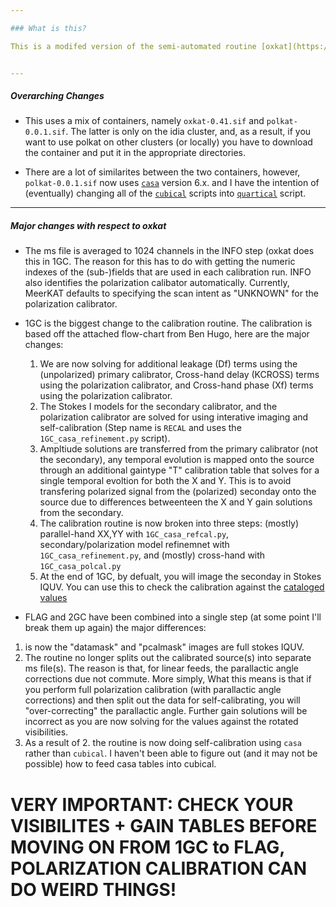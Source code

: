 ```yaml
--- 

### What is this?

This is a modifed version of the semi-automated routine [oxkat](https://github.com/IanHeywood/oxkat), that has been designed to make polarization calibration as hands-off as possible. I direct the reader to the original oxkat documentation for a more detailed description of the pipeline. Here I will highlight some key differences.


---
```

##### Overarching Changes

* This uses a mix of containers, namely `oxkat-0.41.sif` and `polkat-0.0.1.sif`. The latter is only on the idia cluster, and, as a result, if you want to use polkat on other clusters (or locally) you have to download the container and put it in the appropriate directories.

* There are a lot of similarites between the two containers, however, `polkat-0.0.1.sif` now uses [`casa`](https://casa.nrao.edu/) version 6.x. and I have the intention of (eventually) changing all of the [`cubical`](https://github.com/ratt-ru/CubiCal) scripts into [`quartical`](https://github.com/ratt-ru/CubiCal) script. 


---
##### Major changes with respect to oxkat

* The ms file is averaged to 1024 channels in the INFO step (oxkat does this in 1GC. The reason for this has to do with getting the numeric indexes of the (sub-)fields that are used in each calibration run. INFO also identifies the polarization calibator automatically. Currently, MeerKAT defaults to specifying the scan intent as "UNKNOWN" for the polarization calibrator.

* 1GC is the biggest change to the calibration routine. The calibration is based off the attached flow-chart from Ben Hugo, here are the major changes:
  1. We are now solving for additional leakage (Df) terms using the (unpolarized) primary calibrator, Cross-hand delay (KCROSS) terms using the polarization calibrator, and Cross-hand phase (Xf) terms using the polarization calibrator.
  2. The Stokes I models for the secondary calibrator, and the polarization calibrator are solved for using interative imaging and self-calibration (Step name is `RECAL` and uses the `1GC_casa_refinement.py` script).
  3. Ampltiude solutions are transferred from the primary calibrator (not the secondary), any temporal evolution is mapped onto the source through an additional gaintype "T" calibration table that solves for a single temporal evoltion for both the X and Y. This is to avoid transfering polarized signal from the (polarized) seconday onto the source due to differences betweenteen the X and Y gain solutions from the secondary. 
  4. The calibration routine is now broken into three steps: (mostly) parallel-hand XX,YY with `1GC_casa_refcal.py`, secondary/polarization model refinemnet with `1GC_casa_refinement.py`, and (mostly) cross-hand with `1GC_casa_polcal.py`
  5. At the end of 1GC, by defualt, you will image the seconday in Stokes IQUV. You can use this to check the calibration against the [cataloged values](https://skaafrica.atlassian.net/wiki/spaces/ESDKB/pages/1452146701/L-band+gain+calibrators)
 
 * FLAG and 2GC have been combined into a single step (at some point I'll break them up again) the major differences:
  1. is now the "datamask" and "pcalmask" images are full stokes IQUV.
  2. The routine no longer splits out the calibrated source(s) into separate ms file(s). The reason is that, for linear feeds, the parallactic angle corrections due not commute. More simply, What this means is that if you perform full polarization calibration (with parallactic angle corrections) and then split out the data for self-calibrating, you will "over-correcting" the parallactic angle. Further gain solutions will be incorrect as you are now solving for the values against the rotated visibilities. 
  3. As a result of 2. the routine is now doing self-calibration using `casa` rather than `cubical`. I haven't been able to figure out (and it may not be possible) how to feed casa tables into cubical. 


# VERY IMPORTANT: CHECK YOUR VISIBILITES + GAIN TABLES BEFORE MOVING ON FROM 1GC to FLAG, POLARIZATION CALIBRATION CAN DO WEIRD THINGS! 
